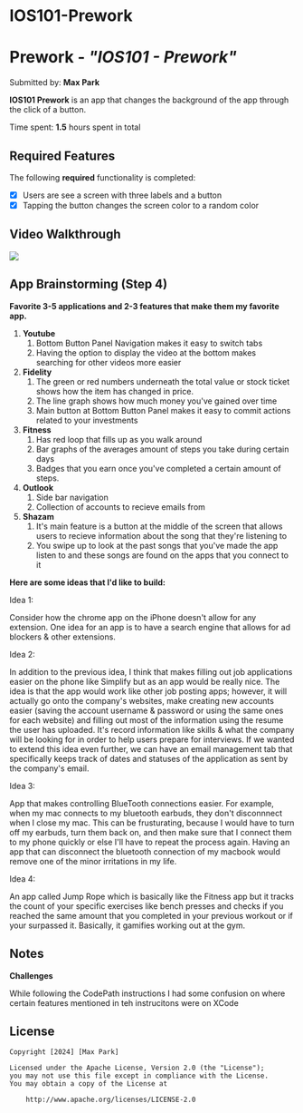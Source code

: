 # IOS101-Prework

# Prework - *"IOS101 - Prework"*

Submitted by: **Max Park**

**IOS101 Prework** is an app that changes the background of the app through the click of a button.

Time spent: **1.5** hours spent in total

## Required Features

The following **required** functionality is completed:

- [X] Users are see a screen with three labels and a button
- [X] Tapping the button changes the screen color to a random color
 
## Video Walkthrough
<div>
    <a href="https://www.loom.com/share/0a9e22865e7345b38c5ecd8db36ab590">
    </a>
    <a href="https://www.loom.com/share/0a9e22865e7345b38c5ecd8db36ab590">
      <img style="max-width:300px;" src="https://cdn.loom.com/sessions/thumbnails/0a9e22865e7345b38c5ecd8db36ab590-f607845105cea6b5-full-play.gif">
    </a>
  </div>

## App Brainstorming (Step 4)
**Favorite 3-5 applications and 2-3 features that make them my favorite app.**
1. **Youtube**
   1. Bottom Button Panel Navigation makes it easy to switch tabs
   2. Having the option to display the video at the bottom makes searching for other videos more easier
2. **Fidelity**
   1. The green or red numbers underneath the total value or stock ticket shows how the item has changed in price.
   2. The line graph shows how much money you've gained over time
   3. Main button at Bottom Button Panel makes it easy to commit actions related to your investments
3. **Fitness**
   1. Has red loop that fills up as you walk around
   2. Bar graphs of the averages amount of steps you take during certain days
   3. Badges that you earn once you've completed a certain amount of steps.
4. **Outlook**
   1. Side bar navigation
   2. Collection of accounts to recieve emails from
5. **Shazam**
   1. It's main feature is a button at the middle of the screen that allows users to recieve information about the song that they're listening to
   2. You swipe up to look at the past songs that you've made the app listen to and these songs are found on the apps that you connect to it

**Here are some ideas that I'd like to build:**

Idea 1:
 
 Consider how the chrome app on the iPhone doesn't allow for any extension. One idea for an app is to have a search engine that allows for ad blockers & other extensions. 
 
 Idea 2:
  
  In addition to the previous idea, I think that makes filling out job applications easier on the phone like Simplify but as an app would be really nice. The idea is that the app would work like other job posting apps; however, it will actually go onto the company's websites, make creating new accounts easier (saving the account username & password or using the same ones for each website) and filling out most of the information using the resume the user has uploaded. It's record information like skills & what the company will be looking for in order to help users prepare for interviews. If we wanted to extend this idea even further, we can have an email management tab that specifically keeps track of dates and statuses of the application as sent by the company's email.

  Idea 3:
  
  App that makes controlling BlueTooth connections easier. For example, when my mac connects to my bluetooth earbuds, they don't disconnnect when I close my mac. This can be frusturating, because I would have to turn off my earbuds, turn them back on, and then make sure that I connect them to my phone quickly or else I'll have to repeat the process again. Having an app that can disconnect the bluetooth connection of my macbook would remove one of the minor irritations in my life.

  Idea 4:
  
  An app called Jump Rope which is basically like the Fitness app but it tracks the count of your specific exercises like bench presses and checks if you reached the same amount that you completed in your previous workout or if your surpassed it. Basically, it gamifies working out at the gym.
  

## Notes
**Challenges**

While following the CodePath instructions I had some confusion on where certain features mentioned in teh instrucitons were on XCode

## License

    Copyright [2024] [Max Park]

    Licensed under the Apache License, Version 2.0 (the "License");
    you may not use this file except in compliance with the License.
    You may obtain a copy of the License at

        http://www.apache.org/licenses/LICENSE-2.0
